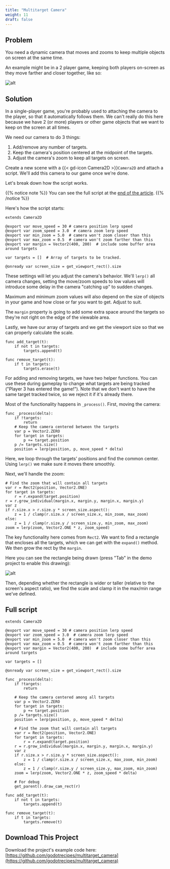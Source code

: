 ```yaml
---
title: "Multitarget Camera"
weight: 11
draft: false
---
```


## Problem

You need a dynamic camera that moves and zooms to keep multiple objects on screen at the same time.

An example might be in a 2 player game, keeping both players on-screen as they move farther and closer together, like so:

![alt](/godot_recipes/4.x/img/multi_cam_01.gif)

## Solution

In a single-player game, you're probably used to attaching the camera to the player, so that it automatically follows them. We can't really do this here because we have 2 (or more) players or other game objects that we want to keep on the screen at all times.

We need our camera to do 3 things:

1. Add/remove any number of targets.
1. Keep the camera's position centered at the midpoint of the targets.
1. Adjust the camera's zoom to keep all targets on screen.

Create a new scene with a {{< gd-icon Camera2D >}}`Camera2D` and attach a script. We'll add this camera to our game once we're done.

Let's break down how the script works.

{{% notice note %}}
You can see the full script at the [end of the article](#full-script).
{{% /notice %}}

Here's how the script starts:

```gdscript
extends Camera2D

@export var move_speed = 30 # camera position lerp speed
@export var zoom_speed = 3.0  # camera zoom lerp speed
@export var min_zoom = 5.0  # camera won't zoom closer than this
@export var max_zoom = 0.5  # camera won't zoom farther than this
@export var margin = Vector2(400, 200)  # include some buffer area around targets

var targets = []  # Array of targets to be tracked.

@onready var screen_size = get_viewport_rect().size
```

These settings will let you adjust the camera's behavior. We'll `lerp()` all camera changes, setting the move/zoom speeds to low values will introduce some delay in the camera "catching up" to sudden changes.

Maximum and minimum zoom values will also depend on the size of objects in your game and how close or far you want to get. Adjust to suit.

The `margin` property is going to add some extra space around the targets so they're not right on the edge of the viewable area.

Lastly, we have our array of targets and we get the viewport size so that we can properly calculate the scale.

```gdscript
func add_target(t):
    if not t in targets:
        targets.append(t)

func remove_target(t):
    if t in targets:
        targets.erase(t)
```

For adding and removing targets, we have two helper functions. You can use these during gameplay to change what targets are being tracked ("Player 3 has entered the game!"). Note that we don't want to have the same target tracked twice, so we reject it if it's already there.

Most of the functionality happens in `_process()`. First, moving the camera:

```gdscript
func _process(delta):
    if !targets:
        return
    # Keep the camera centered between the targets
    var p = Vector2.ZERO
    for target in targets:
        p += target.position
    p /= targets.size()
    position = lerp(position, p, move_speed * delta)
```

Here, we loop through the targets' positions and find the common center. Using `lerp()` we make sure it moves there smoothly.

Next, we'll handle the zoom:

```gdscript
# Find the zoom that will contain all targets
var r = Rect2(position, Vector2.ONE)
for target in targets:
    r = r.expand(target.position)
r = r.grow_individual(margin.x, margin.y, margin.x, margin.y)
var z
if r.size.x > r.size.y * screen_size.aspect():
    z = 1 / clamp(r.size.x / screen_size.x, min_zoom, max_zoom)
else:
    z = 1 / clamp(r.size.y / screen_size.y, min_zoom, max_zoom)
zoom = lerp(zoom, Vector2.ONE * z, zoom_speed)
```

The key functionality here comes from `Rect2`. We want to find a rectangle that encloses all the targets, which we can get with the `expand()` method. We then grow the rect by the `margin`.

Here you can see the rectangle being drawn (press "Tab" in the demo project to enable this drawing):

![alt](/godot_recipes/4.x/img/multi_cam_02.gif)

Then, depending whether the rectangle is wider or taller (relative to the screen's aspect ratio), we find the scale and clamp it in the max/min range we've defined.

## Full script

```gdscript
extends Camera2D

@export var move_speed = 30 # camera position lerp speed
@export var zoom_speed = 3.0  # camera zoom lerp speed
@export var min_zoom = 5.0  # camera won't zoom closer than this
@export var max_zoom = 0.5  # camera won't zoom farther than this
@export var margin = Vector2(400, 200)  # include some buffer area around targets

var targets = []

@onready var screen_size = get_viewport_rect().size

func _process(delta):
    if !targets:
        return

    # Keep the camera centered among all targets
    var p = Vector2.ZERO
    for target in targets:
        p += target.position
    p /= targets.size()
    position = lerp(position, p, move_speed * delta)

    # Find the zoom that will contain all targets
    var r = Rect2(position, Vector2.ONE)
    for target in targets:
        r = r.expand(target.position)
    r = r.grow_individual(margin.x, margin.y, margin.x, margin.y)
    var z
    if r.size.x > r.size.y * screen_size.aspect():
        z = 1 / clamp(r.size.x / screen_size.x, max_zoom, min_zoom)
    else:
        z = 1 / clamp(r.size.y / screen_size.y, max_zoom, min_zoom)
    zoom = lerp(zoom, Vector2.ONE * z, zoom_speed * delta)

    # For debug
    get_parent().draw_cam_rect(r)

func add_target(t):
    if not t in targets:
        targets.append(t)

func remove_target(t):
    if t in targets:
        targets.remove(t)
```

## <i class="fas fa-code-branch"></i> Download This Project

Download the project's example code here: [https://github.com/godotrecipes/multitarget_camera](https://github.com/godotrecipes/multitarget_camera)
